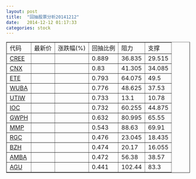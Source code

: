 ```yaml
---
layout: post
title:  "回抽股票分析20141212"
date:   2014-12-12 01:17:33
categories: stock
---
```

<script type="text/javascript">
var stockList = []
stockList.push('gb_cree');
stockList.push('gb_cnx');
stockList.push('gb_ete');
stockList.push('gb_wuba');
stockList.push('gb_utiw');
stockList.push('gb_ioc');
stockList.push('gb_gwph');
stockList.push('gb_mmp');
stockList.push('gb_rgc');
stockList.push('gb_bzh');
stockList.push('gb_amba');
stockList.push('gb_agu');
</script>
<table border="1">
 <tr>
 <td>代码</td>
 <td>最新价</td>
 <td>涨跌幅(%)</td>
 <td>回抽比例</td>
 <td>阻力</td>
 <td>支撑</td>
</tr>
  <tr id="cree">
  <td><a href="http://stock.finance.sina.com.cn/usstock/quotes/CREE.html" target="_blank">CREE</a></td><td></td><td></td><td>0.889</td><td>36.835</td><td>29.515</td></tr>
  <tr id="cnx">
  <td><a href="http://stock.finance.sina.com.cn/usstock/quotes/CNX.html" target="_blank">CNX</a></td><td></td><td></td><td>0.83</td><td>41.305</td><td>34.085</td></tr>
  <tr id="ete">
  <td><a href="http://stock.finance.sina.com.cn/usstock/quotes/ETE.html" target="_blank">ETE</a></td><td></td><td></td><td>0.793</td><td>64.075</td><td>49.5</td></tr>
  <tr id="wuba">
  <td><a href="http://stock.finance.sina.com.cn/usstock/quotes/WUBA.html" target="_blank">WUBA</a></td><td></td><td></td><td>0.776</td><td>48.625</td><td>37.53</td></tr>
  <tr id="utiw">
  <td><a href="http://stock.finance.sina.com.cn/usstock/quotes/UTIW.html" target="_blank">UTIW</a></td><td></td><td></td><td>0.733</td><td>13.1</td><td>10.78</td></tr>
  <tr id="ioc">
  <td><a href="http://stock.finance.sina.com.cn/usstock/quotes/IOC.html" target="_blank">IOC</a></td><td></td><td></td><td>0.732</td><td>60.255</td><td>44.875</td></tr>
  <tr id="gwph">
  <td><a href="http://stock.finance.sina.com.cn/usstock/quotes/GWPH.html" target="_blank">GWPH</a></td><td></td><td></td><td>0.632</td><td>80.995</td><td>65.55</td></tr>
  <tr id="mmp">
  <td><a href="http://stock.finance.sina.com.cn/usstock/quotes/MMP.html" target="_blank">MMP</a></td><td></td><td></td><td>0.543</td><td>88.63</td><td>69.91</td></tr>
  <tr id="rgc">
  <td><a href="http://stock.finance.sina.com.cn/usstock/quotes/RGC.html" target="_blank">RGC</a></td><td></td><td></td><td>0.476</td><td>23.045</td><td>18.435</td></tr>
  <tr id="bzh">
  <td><a href="http://stock.finance.sina.com.cn/usstock/quotes/BZH.html" target="_blank">BZH</a></td><td></td><td></td><td>0.474</td><td>20.17</td><td>16.055</td></tr>
  <tr id="amba">
  <td><a href="http://stock.finance.sina.com.cn/usstock/quotes/AMBA.html" target="_blank">AMBA</a></td><td></td><td></td><td>0.472</td><td>56.38</td><td>38.57</td></tr>
  <tr id="agu">
  <td><a href="http://stock.finance.sina.com.cn/usstock/quotes/AGU.html" target="_blank">AGU</a></td><td></td><td></td><td>0.441</td><td>102.44</td><td>83.3</td></tr>
</table>
